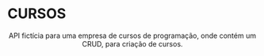# CURSOS

<p align="center">
API fictícia para uma empresa de cursos de programação, onde contém um CRUD, para criação de cursos.

</p>